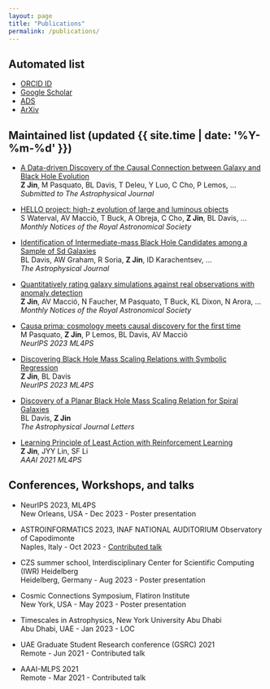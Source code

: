 ```yaml
---
layout: page
title: "Publications"
permalink: /publications/
---
```


## Automated list
- [ORCID ID](https://orcid.org/0009-0000-2506-6645)
- [Google Scholar](https://scholar.google.com/citations?user=iBYSynwAAAAJ&hl=en)
- [ADS](https://ui.adsabs.harvard.edu/search/q=orcid%3A0009-0000-2506-6645&sort=date+desc)
- [ArXiv](https://arxiv.org/search/astro-ph?searchtype=author&query=Jin,+Z)


## Maintained list (updated {{ site.time | date: '%Y-%m-%d' }})
- [A Data-driven Discovery of the Causal Connection between Galaxy and Black Hole Evolution](https://arxiv.org/abs/2410.00965)\
    **Z Jin**, M Pasquato, BL Davis, T Deleu, Y Luo, C Cho, P Lemos, ...\
    *Submitted to The Astrophysical Journal*

- [HELLO project: high-z evolution of large and luminous objects](https://academic.oup.com/mnras/article/533/2/1463/7730267)\
    S Waterval, AV Macciò, T Buck, A Obreja, C Cho, **Z Jin**, BL Davis, ...\
    *Monthly Notices of the Royal Astronomical Society*

- [Identification of Intermediate-mass Black Hole Candidates among a Sample of Sd Galaxies](https://iopscience.iop.org/article/10.3847/1538-4357/ad55eb)\
    BL Davis, AW Graham, R Soria, **Z Jin**, ID Karachentsev, ...\
    *The Astrophysical Journal*

- [Quantitatively rating galaxy simulations against real observations with anomaly detection](https://academic.oup.com/mnras/article/529/4/3536/7612260)\
    **Z Jin**, AV Macció, N Faucher, M Pasquato, T Buck, KL Dixon, N Arora, ...\
    *Monthly Notices of the Royal Astronomical Society*

- [Causa prima: cosmology meets causal discovery for the first time](https://arxiv.org/abs/2311.15160)\
    M Pasquato, **Z Jin**, P Lemos, BL Davis, AV Macciò\
    *NeurlPS 2023 ML4PS*

- [Discovering Black Hole Mass Scaling Relations with Symbolic Regression](https://arxiv.org/abs/2310.19406)\
  **Z Jin**, BL Davis\
  *NeurlPS 2023 ML4PS*

- [Discovery of a Planar Black Hole Mass Scaling Relation for Spiral Galaxies](https://iopscience.iop.org/article/10.3847/2041-8213/acfa98)\
    BL Davis, **Z Jin**\
    *The Astrophysical Journal Letters*

- [Learning Principle of Least Action with Reinforcement Learning](https://arxiv.org/abs/2011.11891)\
    **Z Jin**, JYY Lin, SF Li\
    *AAAI 2021 ML4PS*


## Conferences, Workshops, and talks

- NeurIPS 2023, ML4PS\
    New Orleans, USA - Dec 2023 - Poster presentation

- ASTROINFORMATICS 2023, INAF NATIONAL AUDITORIUM Observatory of Capodimonte\
    Naples, Italy - Oct 2023 - [Contributed talk](https://ui.adsabs.harvard.edu/abs/2023VMSAI...4...15J/abstract)

- CZS summer school, Interdisciplinary Center for Scientific Computing (IWR) Heidelberg\
    Heidelberg, Germany - Aug 2023 - Poster presentation

- Cosmic Connections Symposium, Flatiron Institute\
    New York, USA - May 2023 - Poster presentation

- Timescales in Astrophysics, New York University Abu Dhabi\
    Abu Dhabi, UAE - Jan 2023 - LOC

- UAE Graduate Student Research conference (GSRC) 2021\
    Remote - Jun 2021 - Contributed talk

- AAAI-MLPS 2021\
    Remote - Mar 2021 - Contributed talk






